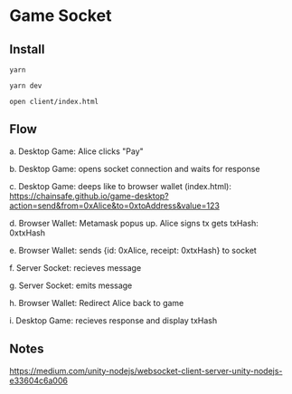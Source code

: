 # Game Socket

## Install

`yarn`

`yarn dev`

`open client/index.html`

## Flow

a. Desktop Game: Alice clicks "Pay"

b. Desktop Game: opens socket connection and waits for response

c. Desktop Game: deeps like to browser wallet (index.html): https://chainsafe.github.io/game-desktop?action=send&from=0xAlice&to=0xtoAddress&value=123

d. Browser Wallet: Metamask popus up. Alice signs tx gets txHash: 0xtxHash

e. Browser Wallet: sends {id: 0xAlice, receipt: 0xtxHash} to socket

f. Server Socket: recieves message

g. Server Socket: emits message

h. Browser Wallet: Redirect Alice back to game

i. Desktop Game: recieves response and display txHash

## Notes

https://medium.com/unity-nodejs/websocket-client-server-unity-nodejs-e33604c6a006